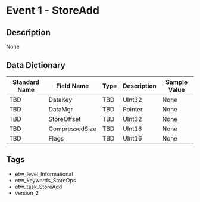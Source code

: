 # Event 1 - StoreAdd

## Description
None

## Data Dictionary
|Standard Name|Field Name|Type|Description|Sample Value|
|---|---|---|---|---|
|TBD|DataKey|TBD|UInt32|None|None|
|TBD|DataMgr|TBD|Pointer|None|None|
|TBD|StoreOffset|TBD|UInt32|None|None|
|TBD|CompressedSize|TBD|UInt16|None|None|
|TBD|Flags|TBD|UInt16|None|None|

## Tags
* etw_level_Informational
* etw_keywords_StoreOps
* etw_task_StoreAdd
* version_2